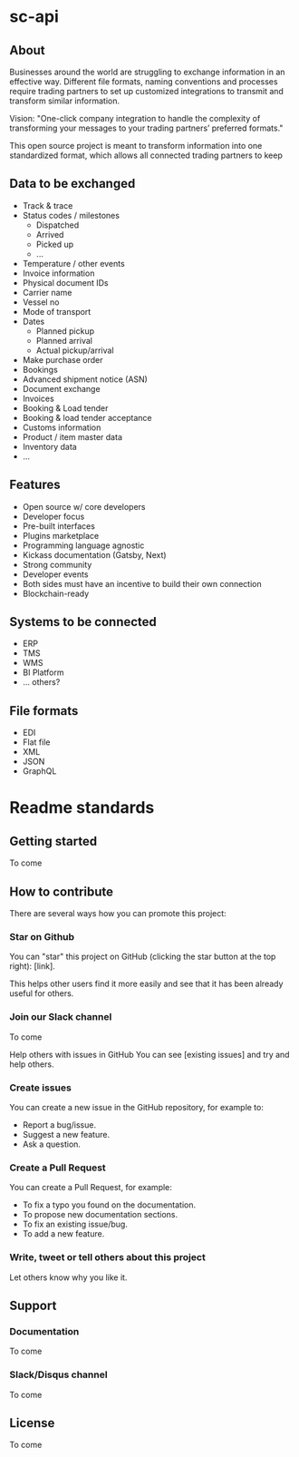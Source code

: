 # sc-api

## About
Businesses around the world are struggling to exchange information in an effective way. Different file formats, naming conventions and processes require trading partners to set up customized integrations to transmit and transform similar information.

Vision: "One-click company integration to handle the complexity of transforming your messages to your trading partners’ preferred formats."

This open source project is meant to transform information into one standardized format, which allows all connected trading partners to keep 



## Data to be exchanged
- Track & trace
- Status codes / milestones
  - Dispatched
  - Arrived
  - Picked up
  - ...
- Temperature / other events
- Invoice information
- Physical document IDs
- Carrier name
- Vessel no
- Mode of transport
- Dates
  - Planned pickup
  - Planned arrival
  - Actual pickup/arrival
- Make purchase order
- Bookings
- Advanced shipment notice (ASN)
- Document exchange
- Invoices
- Booking & Load tender
- Booking & load tender acceptance
- Customs information
- Product / item master data
- Inventory data
- ...


## Features
- Open source w/ core developers
- Developer focus
- Pre-built interfaces
- Plugins marketplace
- Programming language agnostic
- Kickass documentation (Gatsby, Next)
- Strong community
- Developer events
- Both sides must have an incentive to build their own connection
- Blockchain-ready

## Systems to be connected
- ERP
- TMS
- WMS
- BI Platform
- ... others?

## File formats
- EDI
- Flat file
- XML
- JSON
- GraphQL



# Readme standards

## Getting started
To come

## How to contribute
There are several ways how you can promote this project:

### Star on Github
You can "star" this project on GitHub (clicking the star button at the top right): [link].

This helps other users find it more easily and see that it has been already useful for others.

### Join our Slack channel
To come

Help others with issues in GitHub
You can see [existing issues] and try and help others.

### Create issues
You can create a new issue in the GitHub repository, for example to:

- Report a bug/issue.
- Suggest a new feature.
- Ask a question.

### Create a Pull Request
You can create a Pull Request, for example:

- To fix a typo you found on the documentation.
- To propose new documentation sections.
- To fix an existing issue/bug.
- To add a new feature.

### Write, tweet or tell others about this project
Let others know why you like it.

## Support

### Documentation
To come

### Slack/Disqus channel
To come

## License
To come
